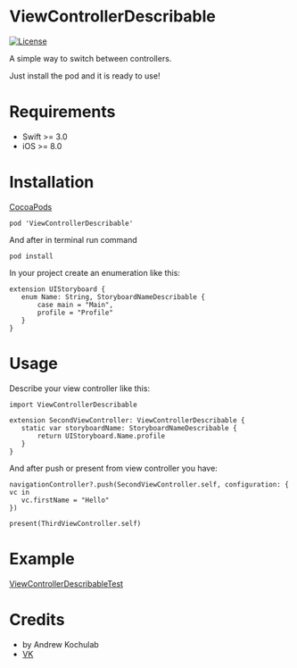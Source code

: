 ViewControllerDescribable
=======================

[![License](https://poser.pugx.org/buonzz/laravel-4-freegeoip/license.svg)](https://packagist.org/packages/buonzz/laravel-4-freegeoip)

A simple way to switch between controllers.

Just install the pod and it is ready to use!


Requirements
============

* Swift >= 3.0
* iOS >= 8.0

Installation
============

<a href="https://cocoapods.org/pods/ViewControllerDescribable">CocoaPods</a>

    pod 'ViewControllerDescribable'
    
And after in terminal run command
    
    pod install

In your project create an enumeration like this:

    extension UIStoryboard {
       enum Name: String, StoryboardNameDescribable {
           case main = "Main",
           profile = "Profile"
       }
    }

Usage
=====

Describe your view controller like this:

    import ViewControllerDescribable

    extension SecondViewController: ViewControllerDescribable {
       static var storyboardName: StoryboardNameDescribable {
           return UIStoryboard.Name.profile
       }
    }

And after push or present from view controller you have:

    navigationController?.push(SecondViewController.self, configuration: { vc in
       vc.firstName = "Hello"
    })
    
    present(ThirdViewController.self)

Example
=======

<a href="https://github.com/AndrewKochulab/ViewControllerDescribableTest">ViewControllerDescribableTest</a>

Credits
=======

* by Andrew Kochulab
* <a href="http://vk.com/ko4ylab">VK</a>
